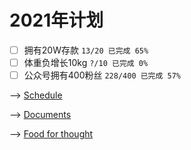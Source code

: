 # 2021年计划

- [ ] 拥有20W存款 `13/20 已完成 65%`
- [ ] 体重负增长10kg `?/10 已完成 0%`
- [ ] 公众号拥有400粉丝 `228/400 已完成 57%`

--> [Schedule](https://github.com/XuYuanzhe/XuYuanzhe/blob/main/schedule.md)

--> [Documents](https://github.com/XuYuanzhe/XuYuanzhe/blob/main/documents.md)

--> [Food for thought](https://github.com/XuYuanzhe/XuYuanzhe/blob/main/food_for_thought.md)